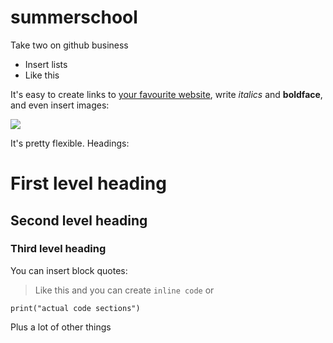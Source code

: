 # summerschool
Take two on github business

- Insert lists
- Like this

It's easy to create links to [your favourite website](https://compcogscisydney.org), write *italics* and **boldface**, and even insert images:

![](http://placekitten.com/800/100)

It's pretty flexible. Headings:

# First level heading

## Second level heading

### Third level heading

You can insert block quotes:

> Like this
and you can create `inline code` or

```
print("actual code sections")
```

Plus a lot of other things

